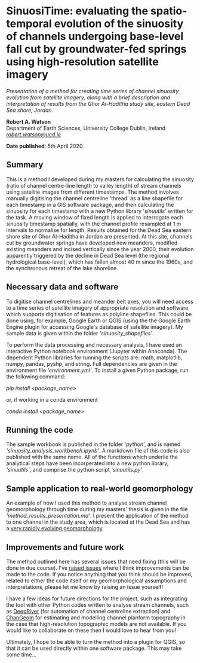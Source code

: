 # SinuosiTime: evaluating the spatio-temporal evolution of the sinuosity of channels undergoing base-level fall cut by groundwater-fed springs using high-resolution satellite imagery
*Presentation of a method for creating time series of channel sinuosity evolution from satellite imagery, along with a brief description and interpretation of results from the Ghor Al-Haditha study site, eastern Dead Sea shore, Jordan.*


**Robert A. Watson**\
Department of Earth Sciences, University College Dublin, Ireland\
*robert.watson@ucd.ie*

**Date published**: 5th April 2020

## Summary

This is a method I developed during my masters for calculating the sinuosity (ratio of channel centre-line length to valley length) of stream channels using satellite images from different timestamps. The method involves manually digitising the channel centreline 'thread' as a line shapefile for each timestamp in a GIS software package, and then calculating the sinuosity for each timestamp with a new Python library '*sinuutils*' written for the task. A moving window of fixed length is applied to interrogate each sinuosity timestamp spatially, with the channel profile resampled at 1 m intervals to normalise for length. Results obtained for the Dead Sea eastern shore site of Ghor Al-Haditha in Jordan are presented. At this site, channels cut by groundwater springs have developed new meanders, modified existing meanders and incised vertically since the year 2000, their evolution apparently triggered by the decline in Dead Sea level (the regional hydrological base-level), which has fallen almost 40 m since the 1960s, and the synchronous retreat of the lake shoreline.  


## Necessary data and software

To digitise channel centrelines and meander belt axes, you will need access to a time series of satellite imagery of appropriate resolution and software which supports digitisation of features as polyline shapefiles. This could be done using, for example, Google Earth or QGIS (using the the Google Earth Engine plugin for accessing Google's database of satellite imagery). My sample data is given within the folder *'sinuosity_shapefiles'*.

To perform the data processing and necessary analysis, I have used an interactive Python notebook environment (Jupyter within Anaconda). The dependent Python libraries for running the scripts are: math, matplotlib, numpy, pandas, pyshp, and string. Full dependencies are given in the environment file *'environment.yml'*. To install a given Python package, run the following command:

*pip install <package_name>* 

or, if working in a conda environment

*conda install <package_name>*

## Running the code

The sample workbook is published in the folder '*python*', and is named *'sinuosity_analysis_workbench.ipynb'*. A markdown file of this code is also published with the same name. All of the functions which underlie the analytical steps have been incorperated into a new python library, *'sinuutils'*, and comprise the python script *'sinuutils.py'*.

## Sample application to real-world geomorphology

An example of how I used this method to analyse stream channel geomorphology through time during my masters' thesis is given in the file *'method_results_presentation.md'*. I present the application of the method to one channel in the study area, which is located at the Dead Sea and has a [very rapidly evolving geomorphology](https://www.solid-earth.net/10/1451/2019/se-10-1451-2019.html).

## Improvements and future work

The method outlined here has several issues that need fixing (this will be done in due course). I've [raised issues](https://github.com/wobrotson/SinuosiTime/issues) where I think improvements can be made to the code. If you notice anything that you think should be improved, related to either the code itself or my geomorphological assumptions and interpretations, please let me know by raising an issue yourself!

I have a few ideas for future directions for the project, such as integrating the tool with other Python codes written to analyse stream channels, such as [DeepRiver](https://github.com/isikdogan/deepriver) (for automation of channel centreline extraction) and [ChanGeom](https://github.com/BodoBookhagen/ChanGeom) for estimating and modelling channel planform topography in the case that high-resolution topographic models are not available. If you would like to collaborate on these then I would love to hear from you!

Ultimately, I hope to be able to turn the method into a plugin for QGIS, so that it can be used directly within one software package. This may take some time...